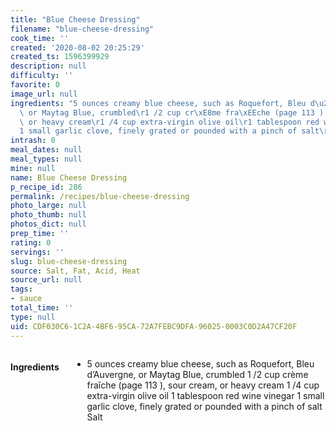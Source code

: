 ```yaml
---
title: "Blue Cheese Dressing"
filename: "blue-cheese-dressing"
cook_time: ''
created: '2020-08-02 20:25:29'
created_ts: 1596399929
description: null
difficulty: ''
favorite: 0
image_url: null
ingredients: "5 ounces creamy blue cheese, such as Roquefort, Bleu d\u2019Auvergne,\
  \ or Maytag Blue, crumbled\r1 /2 cup cr\xE8me fra\xEEche (page 113 ), sour cream,\
  \ or heavy cream\r1 /4 cup extra-virgin olive oil\r1 tablespoon red wine vinegar\r\
  1 small garlic clove, finely grated or pounded with a pinch of salt\rSalt"
intrash: 0
meal_dates: null
meal_types: null
mine: null
name: Blue Cheese Dressing
p_recipe_id: 286
permalink: /recipes/blue-cheese-dressing
photo_large: null
photo_thumb: null
photos_dict: null
prep_time: ''
rating: 0
servings: ''
slug: blue-cheese-dressing
source: Salt, Fat, Acid, Heat
source_url: null
tags:
- sauce
total_time: ''
type: null
uid: CDF030C6-1C2A-4BF6-95CA-72A7FEBC9DFA-96025-0003C0D2A47CF20F
---
```

<div class="large-8 medium-7 columns" id="writeup">	</div><!-- #writeup -->
</div><!-- #row-one -->
<div class="row" id="row-two">	<div class="medium-4 small-5 columns" id="ingredients"><h4>Ingredients</h4><div class="box box-ingredients content"><ul>
<li>5 ounces creamy blue cheese, such as Roquefort, Bleu d’Auvergne, or Maytag Blue, crumbled
1 /2 cup crème fraîche (page 113 ), sour cream, or heavy cream
1 /4 cup extra-virgin olive oil
1 tablespoon red wine vinegar
1 small garlic clove, finely grated or pounded with a pinch of salt
Salt</li>
</ul>
</div>	</div>	<div class="medium-6 small-7 columns" id="directions">	</div>